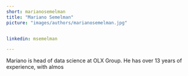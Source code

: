 ```yaml
---
short: marianosemelman
title: "Mariano Semelman"
picture: "images/authors/marianosemelman.jpg"


linkedin: msemelman

---
```


Mariano is head of data science at OLX Group. He has over 13 years of experience, with almos